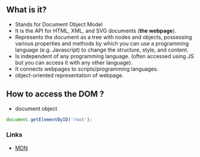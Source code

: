 ## What is it? 
* Stands for Document Object Model
* It is the API for HTML, XML, and SVG documents (**the webpage**).
* Represents the document as a tree with nodes and objects, possessing various properties and methods by which you can use a programming language (e.g. Javascript) to change the structure, style, and content.
* Is independent of any programming language. (often accessed using JS but you can access it with any other language).
* It connects webpages to scripts/programming languages. 
* object-oriented representation of webpage. 

## How to access the DOM ? 
* document object
```javascript
document.getElementByID('root');
```

### Links
* [MDN](https://developer.mozilla.org/en-US/docs/Web/API/Document_Object_Model/Introduction)